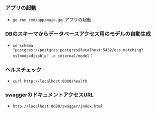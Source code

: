 ### アプリの起動
- `go run cmd/app/main.go`: アプリの起動
### DBのスキーマからデータベースアクセス用のモデルの自動生成
- `xo schema "postgres://postgres:postgres@localhost:5432/oss_matching?sslmode=disable" -o internal/model`：
### ヘルスチェック
- `curl http://localhost:8080/health`
### swaggerのドキュメントアクセスURL
- `http://localhost:8080/swagger/index.html`
